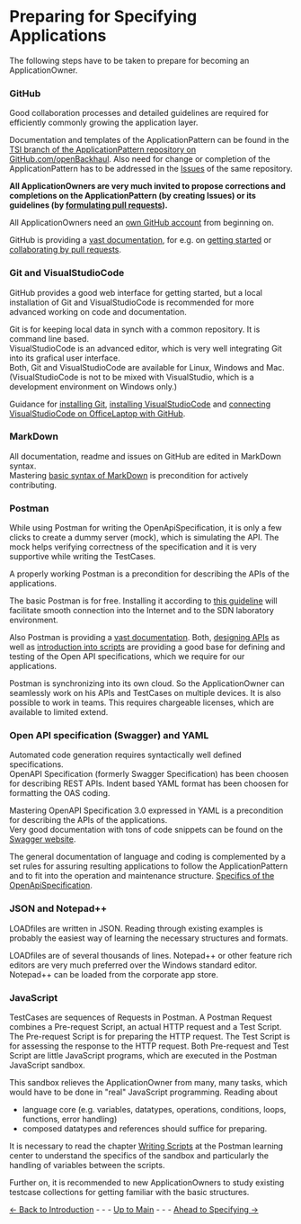 # Preparing for Specifying Applications

The following steps have to be taken to prepare for becoming an ApplicationOwner.

### GitHub

Good collaboration processes and detailed guidelines are required for efficiently commonly growing the application layer.

Documentation and templates of the ApplicationPattern can be found in the [TSI branch of the ApplicationPattern repository on GitHub.com/openBackhaul](https://github.com/openBackhaul/ApplicationPattern/tree/tsi). Also need for change or completion of the ApplicationPattern has to be addressed in the [Issues](https://github.com/openBackhaul/ApplicationPattern/issues) of the same repository.

**All ApplicationOwners are very much invited to propose corrections and completions on the ApplicationPattern (by creating Issues) or its guidelines (by [formulating pull requests](./FormulatingPullRequests/FormulatingPullRequests.md)).**

All ApplicationOwners need an [own GitHub account](./OwnGitHubAccount/OwnGitHubAccount.md) from beginning on.

GitHub is providing a [vast documentation](https://docs.github.com/en), for e.g. on [getting started](https://docs.github.com/en/get-started/onboarding/getting-started-with-your-github-account) or [collaborating by pull requests](https://docs.github.com/en/pull-requests/collaborating-with-pull-requests).

### Git and VisualStudioCode

GitHub provides a good web interface for getting started, but a local installation of Git and VisualStudioCode is recommended for more advanced working on code and documentation.

Git is for keeping local data in synch with a common repository. It is command line based.  
VisualStudioCode is an advanced editor, which is very well integrating Git into its grafical user interface.  
Both, Git and VisualStudioCode are available for Linux, Windows and Mac.  
(VisualStudioCode is not to be mixed with VisualStudio, which is a development environment on Windows only.)

Guidance for [installing Git](./InstallingGit/InstallingGit.md), [installing VisualStudioCode](./InstallingVSCode/InstallingVSCode.md) and [connecting VisualStudioCode on OfficeLaptop with GitHub](./VSCode2GitHub/VSCode2GitHub.md).

### MarkDown

All documentation, readme and issues on GitHub are edited in MarkDown syntax.  
Mastering [basic syntax of MarkDown](https://www.markdownguide.org/basic-syntax/) is precondition for actively contributing.

### Postman

While using Postman for writing the OpenApiSpecification, it is only a few clicks to create a dummy server (mock), which is simulating the API. The mock helps verifying correctness of the specification and it is very supportive while writing the TestCases.

A properly working Postman is a precondition for describing the APIs of the applications.

The basic Postman is for free. Installing it according to [this guideline](./InstallingPostman/InstallingPostman.md) will facilitate smooth connection into the Internet and to the SDN laboratory environment.

Also Postman is providing a [vast documentation](https://learning.postman.com/docs/getting-started/introduction/). Both, [designing APIs](https://learning.postman.com/docs/designing-and-developing-your-api/the-api-workflow/) as well as [introduction into scripts](https://learning.postman.com/docs/writing-scripts/intro-to-scripts/) are providing a good base for defining and testing of the Open API specifications, which we require for our applications.

Postman is synchronizing into its own cloud. So the ApplicationOwner can seamlessly work on his APIs and TestCases on multiple devices. It is also possible to work in teams. This requires chargeable licenses, which are available to limited extend.

### Open API specification (Swagger) and YAML

Automated code generation requires syntactically well defined specifications.  
OpenAPI Specification (formerly Swagger Specification) has been choosen for describing REST APIs.
Indent based YAML format has been choosen for formatting the OAS coding.

Mastering OpenAPI Specification 3.0 expressed in YAML is a precondition for describing the APIs of the applications.  
Very good documentation with tons of code snippets can be found on the [Swagger website](https://swagger.io/docs/specification/basic-structure/).

The general documentation of language and coding is complemented by a set rules for assuring resulting applications to follow the ApplicationPattern and to fit into the operation and maintenance structure. [Specifics of the OpenApiSpecification](../SpecifyingApplications/OpenApiSpecification/OpenApiSpecification.md).

### JSON and Notepad++

LOADfiles are written in JSON. Reading through existing examples is probably the easiest way of learning the necessary structures and formats.

LOADfiles are of several thousands of lines. Notepad++ or other feature rich editors are very much preferred over the Windows standard editor. Notepad++ can be loaded from the corporate app store.

### JavaScript

TestCases are sequences of Requests in Postman. A Postman Request combines a Pre-request Script, an actual HTTP request and a Test Script. The Pre-request Script is for preparing the HTTP request. The Test Script is for assessing the response to the HTTP request. Both Pre-request and Test Script are little JavaScript programs, which are executed in the Postman JavaScript sandbox.

This sandbox relieves the ApplicationOwner from many, many tasks, which would have to be done in "real" JavaScript programming.
Reading about
* language core (e.g. variables, datatypes, operations, conditions, loops, functions, error handling)
* composed datatypes and references
should suffice for preparing.

It is necessary to read the chapter [Writing Scripts](https://learning.postman.com/docs/writing-scripts/intro-to-scripts/) at the Postman learning center to understand the specifics of the sandbox and particularly the handling of variables between the scripts.

Further on, it is recommended to new ApplicationOwners to study existing testcase collections for getting familiar with the basic structures.


[<- Back to Introduction](../Introduction/Introduction.md) - - - [Up to Main](../Main.md) - - - [Ahead to Specifying ->](../SpecifyingApplications/SpecifyingApplications.md)
